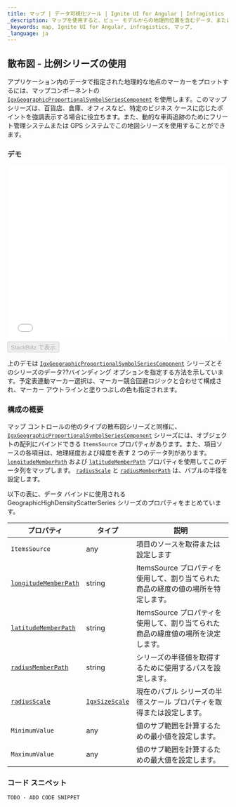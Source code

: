 ```yaml
---
title: マップ | データ可視化ツール | Ignite UI for Angular | Infragistics
_description: マップを使用すると、ビュー モデルからの地理的位置を含むデータ、またはシェープ ファイルから地理的画像マップにロードされた地理空間データを表示できます。
_keywords: map, Ignite UI for Angular, infragistics, マップ,
_language: ja
---
```


## 散布図 - 比例シリーズの使用

アプリケーション内のデータで指定された地理的な地点のマーカーをプロットするには、マップコンポーネントの [`IgxGeographicProportionalSymbolSeriesComponent`](map_geographic_scatter_proportional_series.md) を使用します。このマップ シリーズは、百貨店、倉庫、オフィスなど、特定のビジネス ケースに応じたポイントを強調表示する場合に役立ちます。また、動的な車両追跡のためにフリート管理システムまたは GPS システムでこの地図シリーズを使用することができます。

### デモ

<div class="sample-container loading" style="height: 400px">
    <iframe id="geo-map-type-scatter-bubble-series-iframe" src='{environment:demosBaseUrl}/maps/geo-map-type-scatter-bubble-series' width="100%" height="100%" seamless frameBorder="0" onload="onXPlatSampleIframeContentLoaded(this);"></iframe>
</div>
<div>
    <button data-localize="stackblitz" disabled class="stackblitz-btn"   data-iframe-id="geo-map-type-scatter-bubble-series-iframe" data-demos-base-url="{environment:demosBaseUrl}">StackBlitz で表示
    </button>
</div>

<div class="divider--half"></div>

上のデモは [`IgxGeographicProportionalSymbolSeriesComponent`](map_geographic_scatter_proportional_series.md) シリーズとそのシリーズのデータ??バインディング オプションを指定する方法を示しています。予定表連動マーカー選択は、マーカー競合回避ロジックと合わせて構成され、マーカー アウトラインと塗りつぶしの色も指定されます。

### 構成の概要

マップ コントロールの他のタイプの散布図シリーズと同様に、[`IgxGeographicProportionalSymbolSeriesComponent`](map_geographic_scatter_proportional_series.md) シリーズには、オブジェクトの配列にバインドできる `ItemsSource` プロパティがあります。また、項目ソースの各項目は、地理経度および緯度を表す 2 つのデータ列があります。[`longitudeMemberPath`](map_geographic_scatter_proportional_series.md) および [`latitudeMemberPath`](map_geographic_scatter_proportional_series.md) プロパティを使用してこのデータ列をマップします。  [`radiusScale`](map_geographic_scatter_proportional_series.md) と [`radiusMemberPath`](map_geographic_scatter_proportional_series.md) は、バブルの半径を設定します。

以下の表に、データ バインドに使用される GeographicHighDensityScatterSeries シリーズのプロパティをまとめています。

| プロパティ                                                                                                                                    | タイプ                                                                         | 説明                                              |
| ---------------------------------------------------------------------------------------------------------------------------------------- | --------------------------------------------------------------------------- | ----------------------------------------------- |
| `ItemsSource`                                                                                                                            | any                                                                         | 項目のソースを取得または設定します                               |
| [`longitudeMemberPath`](map_geographic_scatter_proportional_series.md) | string                                                                      | ItemsSource プロパティを使用して、割り当てられた商品の経度の値の場所を特定します。 |
| [`latitudeMemberPath`](map_geographic_scatter_proportional_series.md)   | string                                                                      | ItemsSource プロパティを使用して、割り当てられた商品の緯度値の場所を決定します。  |
| [`radiusMemberPath`](map_geographic_scatter_proportional_series.md)       | string                                                                      | シリーズの半径値を取得するために使用するパスを設定します。                   |
| [`radiusScale`](map_geographic_scatter_proportional_series.md)                 | [`IgxSizeScale`](map_geographic_scatter_proportional_series.md) | 現在のバブル シリーズの半径スケール プロパティを取得または設定します。            |
| `MinimumValue`                                                                                                                           | any                                                                         | 値のサブ範囲を計算するための最小値を設定します。                        |
| `MaximumValue`                                                                                                                           | any                                                                         | 値のサブ範囲を計算するための最大値を設定します。                        |

### コード スニペット

<!--Angular -->

```html
TODO - ADD CODE SNIPPET
```
